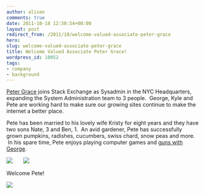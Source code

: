 ```yaml
---
author: alison
comments: true
date: 2011-10-18 12:50:54+00:00
layout: post
redirect_from: /2011/10/welcome-valued-associate-peter-grace
hero: 
slug: welcome-valued-associate-peter-grace
title: Welcome Valued Associate Peter Grace!
wordpress_id: 10052
tags:
- company
- background
---
```


[Peter Grace](http://serverfault.com/users/62258/peter-grace) joins Stack Exchange as Sysadmin in the NYC Headquarters, expanding the System Administration team to 3 people.  George, Kyle and Pete are working hard to make sure our growing sites continue to make the internet a better place.

Pete has been married to his lovely wife Kristy for eight years and they have two sons Nate, 3 and Ben, 1.  An avid gardener, Pete has successfully grown pumpkins, radishes, cucumbers, swiss chard, snow peas and more.  In his spare time, Pete enjoys playing computer games and [guns with George](http://blog.serverfault.com/post/welcome-server-fault-valued-associate-000003/).

[![](http://blog.stackoverflow.com/wp-content/uploads/Kristy-Pete-Nate.jpg)](http://blog.stackoverflow.com/2011/10/welcome-valued-associate-peter-grace/kristy-pete-nate/)       [![](http://blog.stackoverflow.com/wp-content/uploads/Pete-Ben-Nate.jpg)](http://blog.stackoverflow.com/2011/10/welcome-valued-associate-peter-grace/pete-ben-nate/)

Welcome Pete!

[![](http://blog.stackoverflow.com/wp-content/uploads/Pete-Nate.jpg)](http://blog.stackoverflow.com/2011/10/welcome-valued-associate-peter-grace/pete-nate/)
